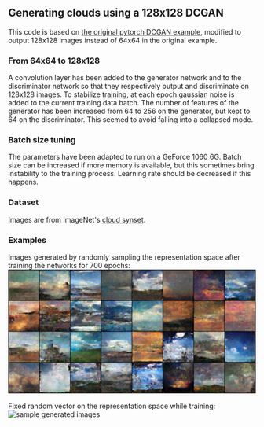 ## Generating clouds using a 128x128 DCGAN ##
This code is based on [the original pytorch DCGAN example](https://github.com/pytorch/examples/tree/master/dcgan), modified to output 128x128 images instead of 64x64 in the original example.
### From 64x64 to 128x128 ###
A convolution layer has been added to the generator network and to the discriminator network so that they respectively output and discriminate on 128x128 images. To stabilize training, at each epoch gaussian noise is added to the current training data batch. The number of features of the generator has been increased from 64 to 256 on the generator, but kept to 64 on the discriminator. This seemed to avoid falling into a collapsed mode.
### Batch size tuning ###
The parameters have been adapted to run on a GeForce 1060 6G. Batch size can be increased if more memory is available, but this sometimes bring instability to the training process. Learning rate should be decreased if this happens.
### Dataset ###
Images are from ImageNet's [cloud synset](http://www.image-net.org/synset?wnid=n09247410). 
### Examples ###
Images generated by randomly sampling the representation space after training the networks for 700 epochs:
![sample generated images](https://raw.githubusercontent.com/ssidorenko/clouds_dcgan/master/sample.png)

Fixed random vector on the representation space while training:
![sample generated images](https://raw.githubusercontent.com/ssidorenko/clouds_dcgan/master/sample.gif)
